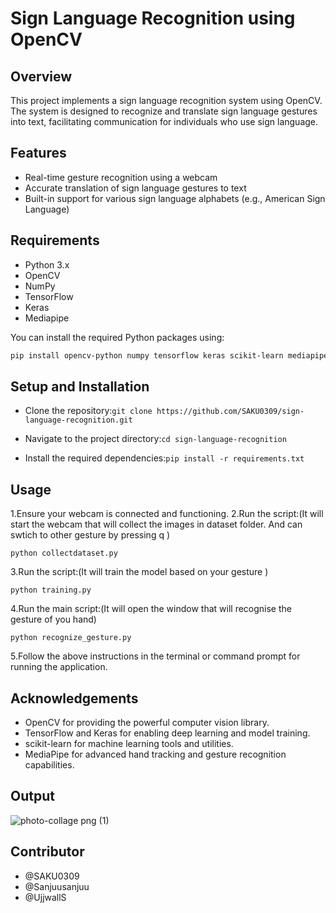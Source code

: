 # Sign Language Recognition using OpenCV

## Overview

This project implements a sign language recognition system using OpenCV. The system is designed to recognize and translate sign language gestures into text, facilitating communication for individuals who use sign language.

## Features

- Real-time gesture recognition using a webcam
- Accurate translation of sign language gestures to text
- Built-in support for various sign language alphabets (e.g., American Sign Language)

## Requirements

- Python 3.x
- OpenCV
- NumPy
- TensorFlow
- Keras
- Mediapipe
  
You can install the required Python packages using:
```bash
pip install opencv-python numpy tensorflow keras scikit-learn mediapipe
```
## Setup and Installation

- Clone the repository:```git clone https://github.com/SAKU0309/sign-language-recognition.git```

- Navigate to the project directory:```cd sign-language-recognition```

- Install the required dependencies:```pip install -r requirements.txt```

## Usage

1.Ensure your webcam is connected and functioning.
2.Run the script:(It will start the webcam that will collect the images in dataset folder. And can swtich to other gesture by pressing q )
```base
python collectdataset.py
```
3.Run the script:(It will train the model based on your gesture )
```base
python training.py
```
4.Run the main script:(It will open the window that will recognise the gesture of you hand)
```base
python recognize_gesture.py
```
5.Follow the above instructions in the terminal or command prompt for running the application.

## Acknowledgements

- OpenCV for providing the powerful computer vision library.
- TensorFlow and Keras for enabling deep learning and model training.
- scikit-learn for machine learning tools and utilities.
- MediaPipe for advanced hand tracking and gesture recognition capabilities.

## Output
![photo-collage png (1)](https://github.com/user-attachments/assets/1bf7d41c-33a5-4107-9b17-7d255fd9f7fb)



## Contributor
- @SAKU0309
- @Sanjuusanjuu
- @UjjwallS
